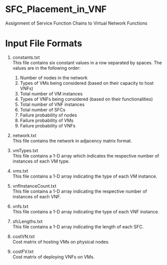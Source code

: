 # SFC_Placement_in_VNF
Assignment of Service Function Chains to Virtual Network Functions

# Input File Formats
1. constants.txt <br>
This file contains six constant values in a row separated by spaces. The values are in the following order:
    1) Number of nodes in the network
    2) Types of VMs being considered (based on their capacity to host VNFs)
    3) Total number of VM instances
    4) Types of VNFs being considered (based on their functionalities)
    5) Total number of VNF instances
    6) Total number of SFCs
    7) Failure probability of nodes
    8) Failure probability of VMs
    9) Failure probability of VNFs

2. network.txt <br>
This file contains the network in adjacency matrix format.

3. vmTypes.txt <br>
This file contains a 1-D array which indicates the respective number of instances of each VM type.

4. vms.txt <br>
This file contains a 1-D array indicating the type of each VM instance.

5. vnfInstanceCount.txt <br>
This file contains a 1-D array indicating the respective number of instances of each VNF.

6. vnfs.txt <br>
This file contains a 1-D array indicating the type of each VNF instance.

7. sfcLengths.txt <br>
This file contains a 1-D array indicating the length of each SFC.

8. costVN.txt <br>
Cost matrix of hosting VMs on physical nodes.

9. costFV.txt <br>
Cost matrix of deploying VNFs on VMs.